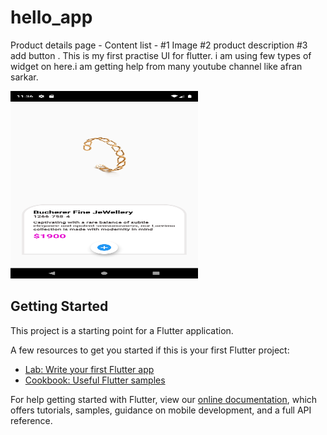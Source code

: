 # hello_app

Product details page - 
Content list - 
  #1 Image 
  #2 product description 
  #3 add button . 
This is my first practise UI for flutter. i am using few types of widget on here.i am getting help from many youtube channel like afran sarkar. 

<img src="https://github.com/Sifuln/myfirstUI201-flutter/blob/main/output.png" alt="Design 1" style="max-width: 100%;" width="300px" height="300px">


## Getting Started

This project is a starting point for a Flutter application.

A few resources to get you started if this is your first Flutter project:

- [Lab: Write your first Flutter app](https://flutter.dev/docs/get-started/codelab)
- [Cookbook: Useful Flutter samples](https://flutter.dev/docs/cookbook)

For help getting started with Flutter, view our
[online documentation](https://flutter.dev/docs), which offers tutorials,
samples, guidance on mobile development, and a full API reference.
